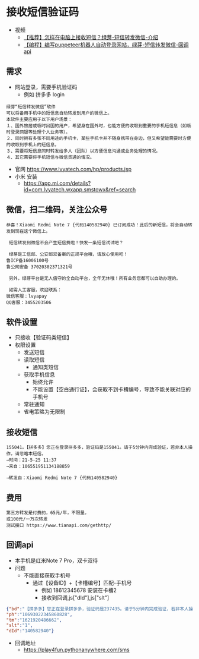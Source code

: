 
# 接收短信验证码

- 视频
    - [【推荐】怎样在电脑上接收短信？绿芽-短信转发微信-介绍](https://www.bilibili.com/video/BV1wh411e7rv/)
    - [【编程】编写puppeteer机器人自动登录网站，绿芽-短信转发微信-回调api](https://www.bilibili.com/video/BV1yv411V7XB/)

## 需求
- 网站登录，需要手机验证码
    - 例如 拼多多 login

```
绿芽“短信转发微信”软件
可以将备用手机中的短信息自动转发到用户的微信上。
本软件主要应用于以下用户场景：
１、国外旅居或临时出国的用户，希望身在国外时，也能方便的收取到重要的手机短信息（如临时登录网银等处理个人业务等）。
２、同时拥有多张不同用途的手机卡，某些手机卡并不随身携带在身边，但又希望能需要时方便的收取到手机上的短信息。
３、需要将短信息同时转发给多人（团队）以方便信息沟通或业务处理的情况。
４、其它需要将手机短信与微信贯通的情况。
```
- 官网 https://www.lvyatech.com/hp/products.jsp
- 小米 安装 
    - https://app.mi.com/details?id=com.lvyatech.wxapp.smstowx&ref=search

## 微信，扫二维码，关注公众号
```
恭喜！Xiaomi Redmi Note 7 {代码140582940} 已订阅成功！此后的新短信，将会自动转发到现在这个微信上。

 短信转发到微信不会产生短信费啦！快发一条短信试试吧？

 绿芽是工信部、公安部双备案的正规平台哦，请放心使用吧！
鲁ICP备16006100号
鲁公网安备 37020302371321号

 另外，绿芽平台是无人值守的全自动平台，全年无休哦！所有业务您都可以自助办理的。

 如需人工客服，欢迎联系：
微信客服：lvyapay
QQ客服：3455203506
```

## 软件设置
- 只接收【验证码类短信】
- 权限设置
    - 发送短信
    - 读取短信
        - 通知类短信
    - 获取手机信息
        - 始终允许
        - 不能设置【空白通行证】，会获取不到卡槽编号，导致不能关联对应的手机号
    - 常驻通知
    - 省电策略为无限制

## 接收短信
```
155041。【拼多多】您正在登录拼多多，验证码是155041。请于5分钟内完成验证，若非本人操作，请忽略本短信。
→时间：21-5-25 11:37
→来自：106551951134188859

→转发自：Xiaomi Redmi Note 7 {代码140582940}
```

## 费用
```
第三方转发是付费的，65元/年，不限量。
或100元/一万次转发
测试接口 https://www.tianapi.com/gethttp/ 
```

## 回调api
- 本手机是红米Note 7 Pro，双卡双待
- 问题
    - 不能直接获取手机号
        - 通过【设备ID】+【卡槽编号】匹配-手机号
            - 例如 18612345678 安装在卡槽2
            - 接收到回调,js["dId"],js["slt"]

```json
{"bd":"【拼多多】您正在登录拼多多，验证码是237435。请于5分钟内完成验证，若非本人操作，请忽略本短信。",
"ph":"10693022345860828",
"tm":"1621920486662",
"slt":"1",
"dId":"140582940"}
```

- 回调地址
    - https://play4fun.pythonanywhere.com/sms